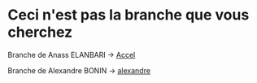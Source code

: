# Ceci n'est pas la branche que vous cherchez

Branche de Anass ELANBARI -> [Accel](https://github.com/Pythalex/projet-blockchain-M2/tree/Accel)

Branche de Alexandre BONIN -> [alexandre](https://github.com/Pythalex/projet-blockchain-M2/tree/alexandre)